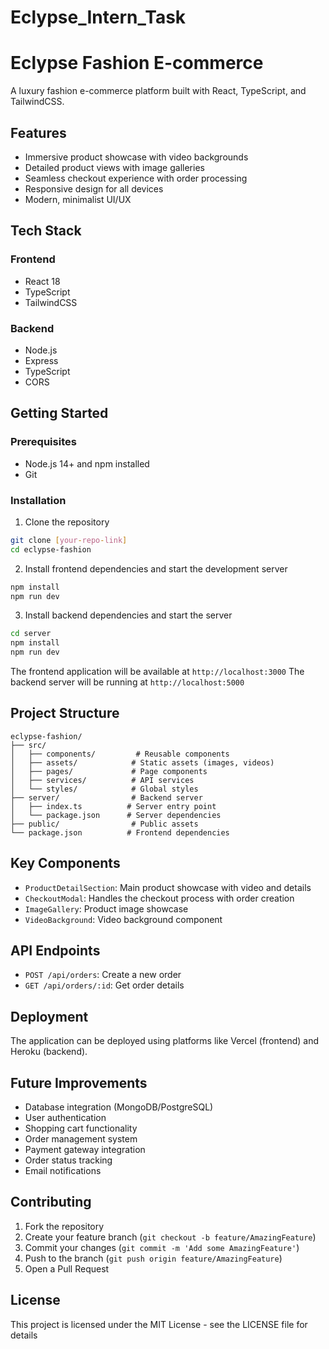 # Eclypse_Intern_Task

# Eclypse Fashion E-commerce

A luxury fashion e-commerce platform built with React, TypeScript, and TailwindCSS.

## Features

- Immersive product showcase with video backgrounds
- Detailed product views with image galleries
- Seamless checkout experience with order processing
- Responsive design for all devices
- Modern, minimalist UI/UX

## Tech Stack

### Frontend
- React 18
- TypeScript
- TailwindCSS

### Backend
- Node.js
- Express
- TypeScript
- CORS

## Getting Started

### Prerequisites

- Node.js 14+ and npm installed
- Git

### Installation

1. Clone the repository
```bash
git clone [your-repo-link]
cd eclypse-fashion
```

2. Install frontend dependencies and start the development server
```bash
npm install
npm run dev
```

3. Install backend dependencies and start the server
```bash
cd server
npm install
npm run dev
```

The frontend application will be available at `http://localhost:3000`
The backend server will be running at `http://localhost:5000`

## Project Structure

```
eclypse-fashion/
├── src/
│   ├── components/         # Reusable components
│   ├── assets/            # Static assets (images, videos)
│   ├── pages/             # Page components
│   ├── services/          # API services
│   └── styles/            # Global styles
├── server/                # Backend server
│   ├── index.ts          # Server entry point
│   └── package.json      # Server dependencies
├── public/                # Public assets
└── package.json          # Frontend dependencies
```

## Key Components

- `ProductDetailSection`: Main product showcase with video and details
- `CheckoutModal`: Handles the checkout process with order creation
- `ImageGallery`: Product image showcase
- `VideoBackground`: Video background component

## API Endpoints

- `POST /api/orders`: Create a new order
- `GET /api/orders/:id`: Get order details

## Deployment

The application can be deployed using platforms like Vercel (frontend) and Heroku (backend).

## Future Improvements

- Database integration (MongoDB/PostgreSQL)
- User authentication
- Shopping cart functionality
- Order management system
- Payment gateway integration
- Order status tracking
- Email notifications

## Contributing

1. Fork the repository
2. Create your feature branch (`git checkout -b feature/AmazingFeature`)
3. Commit your changes (`git commit -m 'Add some AmazingFeature'`)
4. Push to the branch (`git push origin feature/AmazingFeature`)
5. Open a Pull Request

## License

This project is licensed under the MIT License - see the LICENSE file for details 
